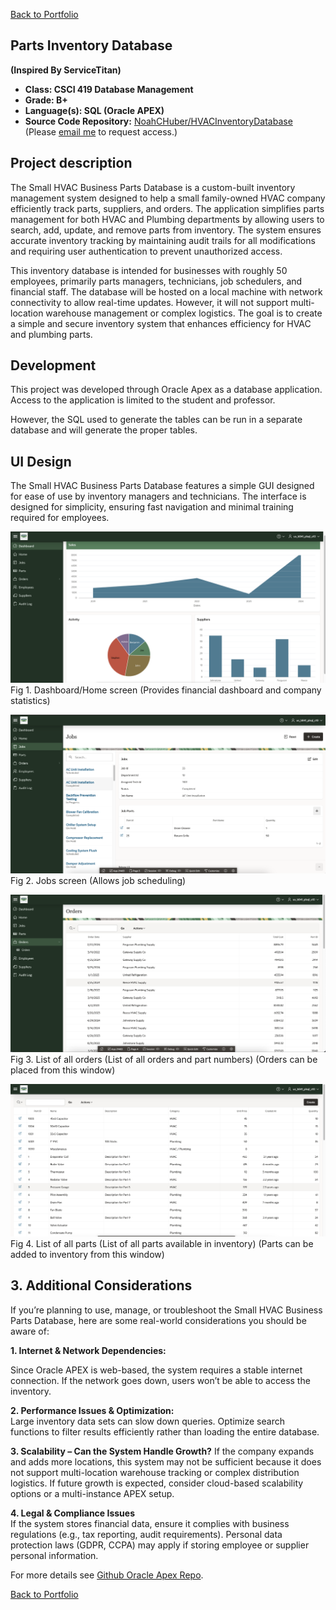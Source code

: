 [Back to Portfolio](../)

## Parts Inventory Database
**(Inspired By ServiceTitan)**

-   **Class: CSCI 419 Database Management** 
-   **Grade: B+** 
-   **Language(s): SQL (Oracle APEX)** 
-   **Source Code Repository:** [NoahCHuber/HVACInventoryDatabase](https://github.com/NoahCHuber/HVACInventoryDatabase)  
    (Please [email me](mailto:hubercnoah@gmail.com?subject=GitHub%20Access) to request access.)

## Project description

The Small HVAC Business Parts Database is a custom-built inventory management system designed to help a small family-owned HVAC company efficiently track parts, suppliers, and orders. The application simplifies parts management for both HVAC and Plumbing departments by allowing users to search, add, update, and remove parts from inventory. The system ensures accurate inventory tracking by maintaining audit trails for all modifications and requiring user authentication to prevent unauthorized access.

This inventory database is intended for businesses with roughly 50 employees, primarily parts managers, technicians, job schedulers, and financial staff. The database will be hosted on a local machine with network connectivity to allow real-time updates. However, it will not support multi-location warehouse management or complex logistics. The goal is to create a simple and secure inventory system that enhances efficiency for HVAC and plumbing parts.

## Development

This project was developed through Oracle Apex as a database application. 
Access to the application is limited to the student and professor. 

However, the SQL used to generate the tables can be run in a separate database and will generate the proper tables. 

## UI Design

The Small HVAC Business Parts Database features a simple GUI designed for ease of use by inventory managers and technicians.
The interface is designed for simplicity, ensuring fast navigation and minimal training required for employees.

![screenshot](images/DatabaseIMG.png)  
Fig 1. Dashboard/Home screen
(Provides financial dashboard and company statistics)

![screenshot](images/Jobs.png)  
Fig 2. Jobs screen (Allows job scheduling)

![screenshot](images/Orders.png)  
Fig 3. List of all orders (List of all orders and part numbers)
(Orders can be placed from this window)

![screenshot](images/partsTable.png)
Fig 4. List of all parts (List of all parts available in inventory)
(Parts can be added to inventory from this window)

## 3. Additional Considerations

If you’re planning to use, manage, or troubleshoot the Small HVAC Business Parts Database, here are some real-world considerations you should be aware of:

**1. Internet & Network Dependencies:**
  
Since Oracle APEX is web-based, the system requires a stable internet connection. If the network goes down, users won’t be able to access the inventory.

**2. Performance Issues & Optimization:**     
Large inventory data sets can slow down queries. 
Optimize search functions to filter results efficiently rather than loading the entire database.

**3. Scalability – Can the System Handle Growth?**
If the company expands and adds more locations, this system may not be sufficient because it does not support multi-location warehouse tracking or complex distribution logistics.
If future growth is expected, consider cloud-based scalability options or a multi-instance APEX setup.

**4. Legal & Compliance Issues**     
If the system stores financial data, ensure it complies with business regulations (e.g., tax reporting, audit requirements).
Personal data protection laws (GDPR, CCPA) may apply if storing employee or supplier personal information.

For more details see [Github Oracle Apex Repo](https://github.com/oracle/apex).

[Back to Portfolio](../)
